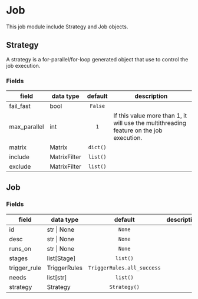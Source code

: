 # Job

This job module include Strategy and Job objects.

## Strategy

A strategy is a for-parallel/for-loop generated object that use to control the
job execution.

### Fields

| field        | data type      | default  | description                                                                             |
|--------------|----------------|:--------:|-----------------------------------------------------------------------------------------|
| fail_fast    | bool           | `False`  |                                                                                         |
| max_parallel | int            |   `1`    | If this value more than 1, it will use the multithreading feature on the job execution. |
| matrix       | Matrix         | `dict()` |                                                                                         |
| include      | MatrixFilter   | `list()` |                                                                                         |
| exclude      | MatrixFilter   | `list()` |                                                                                         |

## Job

### Fields

| field        | data type    |          default           | description |
|--------------|--------------|:--------------------------:|-------------|
| id           | str \| None  |           `None`           |             |
| desc         | str \| None  |           `None`           |             |
| runs_on      | str \| None  |           `None`           |             |
| stages       | list[Stage]  |          `list()`          |             |
| trigger_rule | TriggerRules | `TriggerRules.all_success` |             |
| needs        | list[str]    |          `list()`          |             |
| strategy     | Strategy     |        `Strategy()`        |             |
